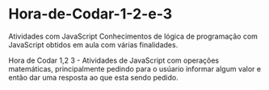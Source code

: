 # Hora-de-Codar-1-2-e-3
Atividades com JavaScript
Conhecimentos de lógica de programação com JavaScript obtidos em aula com várias finalidades.

Hora de Codar 1,2 3 - Atividades de JavaScript com operações matemáticas, principalmente pedindo para o usúario informar algum valor e então dar uma resposta ao que esta sendo pedido.

